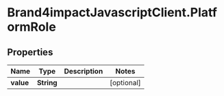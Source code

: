 # Brand4impactJavascriptClient.PlatformRole

## Properties

Name | Type | Description | Notes
------------ | ------------- | ------------- | -------------
**value** | **String** |  | [optional] 



